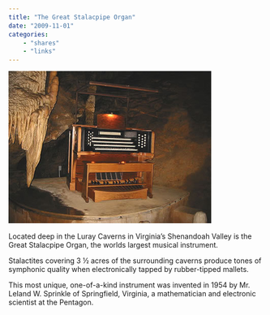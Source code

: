 ```yaml
---
title: "The Great Stalacpipe Organ"
date: "2009-11-01"
categories:
    - "shares"
    - "links"
---
```


![](tumblr_ksdnp0wopI1qz4vrlo1_400.jpg "[The Great Stalacpipe Organ](http://www.oddmusic.com/gallery/om25450.html)")

Located deep in the Luray Caverns in Virginia’s Shenandoah Valley is the Great Stalacpipe Organ, the worlds largest musical instrument.

Stalactites covering 3 ½ acres of the surrounding caverns produce tones of symphonic quality when electronically tapped by rubber-tipped mallets.

This most unique, one-of-a-kind instrument was invented in 1954 by Mr. LeIand W. Sprinkle of Springfield, Virginia, a mathematician and electronic scientist at the Pentagon.
